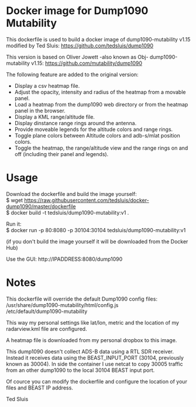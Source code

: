 # Docker image for Dump1090 Mutability

This dockerfile is used to build a docker image of dump1090-mutability v1.15 modified by Ted Sluis:
https://github.com/tedsluis/dump1090

This version is based on Oliver Jowett -also known as Obj- dump1090-mutability v1.15:
https://github.com/mutability/dump1090

The following feature are added to the original version:
* Display a csv heatmap file.
* Adjust the opacity, intensity and radius of the heatmap from a movable panel.
* Load a heatmap from the dump1090 web directory or from the heatmap panel in the browser.
* Display a KML range/altitude file.
* Display dinstance range rings around the antenna.
* Provide moveable legends for the altitude colors and range rings.
* Toggle plane colors between Altitude colors and adb-s/mlat position colors.
* Toggle the heatmap, the range/altitude view and the range rings on and off (including their panel and legends).

# Usage

Download the dockerfile and build the image yourself:  
$ wget https://raw.githubusercontent.com/tedsluis/docker-dump1090/master/dockerfile  
$ docker build -t tedsluis/dump1090-mutability:v1 .

Run it:    
$ docker run -p 80:8080 -p 30104:30104 tedsluis/dump1090-mutability:v1

(if you don't build the image yourself it will be downloaded from the Docker Hub)

Use the GUI:
http://IPADDRESS:8080/dump1090 

# Notes

This dockerfile will override the default Dump1090 config files:
/usr/share/dump1090-mutability/html/config.js   
/etc/default/dump1090-mutability   

This way my personal settings like lat/lon, metric and the location of my radarview.kml file are configured.

A heatmap file is downloaded from my personal dropbox to this image.

This dump1090 doesn't collect ADS-B data using a RTL SDR receiver. 
Instead it receives data using the BEAST_INPUT_PORT (30104, previously known as 30004).
In side the container I use netcat to copy 30005 traffic from an other dump1090 to the local 30104 BEAST input port.

Of cource you can modify the dockerfile and configure the location of your files and BEAST IP address.

Ted Sluis


